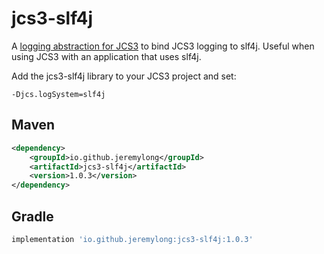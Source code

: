 # jcs3-slf4j

A [logging abstraction for JCS3](https://commons.apache.org/proper/commons-jcs/UpgradingFrom2x.html#Logging_Abstraction)
to bind JCS3 logging to slf4j. Useful when using JCS3 with an application that uses slf4j.

Add the jcs3-slf4j library to your JCS3 project and set:

```shell
-Djcs.logSystem=slf4j
```

## Maven

```xml
<dependency>
    <groupId>io.github.jeremylong</groupId>
    <artifactId>jcs3-slf4j</artifactId>
    <version>1.0.3</version>
</dependency>
```

## Gradle

```groovy
implementation 'io.github.jeremylong:jcs3-slf4j:1.0.3'
```
